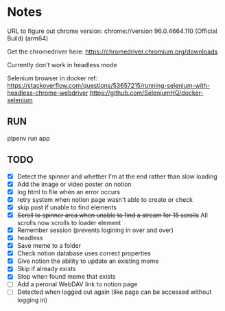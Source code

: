 # Notes

URL to figure out chrome version: chrome://version
96.0.4664.110 (Official Build) (arm64)

Get the chromedriver here:
https://chromedriver.chromium.org/downloads

Currently don't work in headless mode

Selenium browser in docker ref:
https://stackoverflow.com/questions/53657215/running-selenium-with-headless-chrome-webdriver
https://github.com/SeleniumHQ/docker-selenium


## RUN
pipenv run app


## TODO

- [x] Detect the spinner and whether I'm at the end rather than slow loading
- [x] Add the image or video poster on notion 
- [x] log html to file when an error occurs
- [x] retry system when notion page wasn't able to create or check
- [x] skip post if unable to find elements
- [x] ~~Scroll to spinner area when unable to find a stream for 15 scrolls~~ All scrolls now scrolls to loader element
- [x] Remember session (prevents logining in over and over)
- [x] headless
- [x] Save meme to a folder
- [x] Check notion database uses correct properties
- [x] Give notion the ability to update an existing meme
- [x] Skip if already exists
- [x] Stop when found meme that exists
- [ ] Add a peronal WebDAV link to notion page
- [ ] Detected when logged out again (like page can be accessed without logging in)